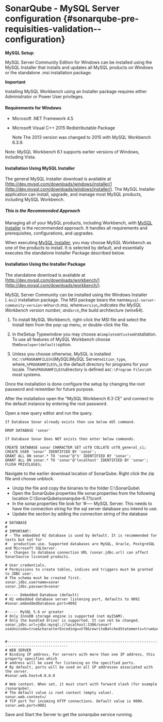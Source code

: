 # SonarQube - MySQL Server configuration {#sonarqube-pre-requisities-validation--configuration}

**MySQL Setup**:

MySQL Server Community Edition for Windows can be installed using the MySQL Installer that installs and updates all MySQL products on Windows or the standalone .msi installation package.

**Important**

Installing MySQL Workbench using an Installer package requires either Administrator or Power User privileges.

#### Requirements for Windows

* Microsoft .NET Framework 4.5

* Microsoft Visual C++ 2015 Redistributable Package

  Note The 2013 version was changed to 2015 with MySQL Workbench 6.3.9.

Note: MySQL Workbench 6.1 supports earlier versions of Windows, including Vista.

#### Installation Using MySQL Installer

The general MySQL Installer download is available at [http://dev.mysql.com/downloads/windows/installer/](http://dev.mysql.com/downloads/windows/installer/). The MySQL Installer application can install, upgrade, and manage most MySQL products, including MySQL Workbench.

##### This is the Recommended Approach

Managing all of your MySQL products, including Workbench, with [MySQL Installer](http://dev.mysql.com/downloads/windows/installer/) is the recommended approach. It handles all requirements and prerequisites, configurations, and upgrades.

When executing [MySQL Installer](https://dev.mysql.com/doc/refman/5.7/en/mysql-installer.html), you may choose MySQL Workbench as one of the products to install. It is selected by default, and essentially executes the standalone Installer Package described below.

#### Installation Using the Installer Package

The standalone download is available at [http://dev.mysql.com/downloads/workbench/](http://dev.mysql.com/downloads/workbench/).

MySQL Server Community can be installed using the Windows Installer \(`.msi`\) installation package. The MSI package bears the name`mysql-server-community`-`version`-win`arch`.msi, where`version`_\_indicates the MySQL Workbench version number, and_`arch`\_the build architecture \(winx64\).

1. To install MySQL Workbench, right-click the MSI file and select the Install item from the pop-up menu, or double-click the file.

2. In theSetup Typewindow you may choose a`Complete`or`Custom`installation. To use all features of MySQL Workbench choose the`Developer(default)`option.

3. Unless you choose otherwise, MySQL is installed in`C:\%PROGRAMFILES%`\MySQL\MySQL Server`edition_type`\, where\_`%PROGRAMFILES%`\_is the default directory for programs for your locale. The`%PROGRAMFILES%`directory is defined as`C:\Program Files\`on most systems.

Once the installation is done configure the setup by changing the root password and remember for future purpose.

After the installation open the "MySQL Workbench 6.3 CE" and connect to the default instance by entering the root password.

Open a new query editor and run the query.

```
If Database Sonar already exists then use below ddl command.

DROP DATABASE 'sonar'

If Database Sonar Does NOT exists then enter below commands.

CREATE DATABASE sonar CHARACTER SET utf8 COLLATE utf8_general_ci;
CREATE USER ‘sonar’ IDENTIFIED BY 'sonar';
GRANT ALL ON sonar.* TO 'sonar’@'%' IDENTIFIED BY 'sonar';
GRANT ALL ON sonar.* TO 'sonar'@'localhost' IDENTIFIED BY 'sonar';
FLUSH PRIVILEGES;
```

Navigate to the earlier download location of SonarQube. Right click the zip file and choose unblock.

*  Unzip the file and copy the binaries to the folder C:\SonarQube\
* Open the SonarQube properties file sonar.properties from the following location C:\SonarQube\sonarqube-6.7.1\conf.
*  In the sonar.properties file look for ‘\#—– MySQL Server. This needs to have the connection string for the sql server database you intend to use.
* Update the section by adding the connection string of the database

```
# DATABASE
#
# IMPORTANT:
# - The embedded H2 database is used by default. It is recommended for tests but not for
#   production use. Supported databases are MySQL, Oracle, PostgreSQL and Microsoft SQLServer.
# - Changes to database connection URL (sonar.jdbc.url) can affect SonarSource licensed products.

# User credentials.
# Permissions to create tables, indices and triggers must be granted to JDBC user.
# The schema must be created first.
sonar.jdbc.username=sonar
sonar.jdbc.password=sonar

#----- Embedded Database (default)
# H2 embedded database server listening port, defaults to 9092
#sonar.embeddedDatabase.port=9092

#----- MySQL 5.6 or greater
# Only InnoDB storage engine is supported (not myISAM).
# Only the bundled driver is supported. It can not be changed.
sonar.jdbc.url=jdbc:mysql://localhost:3306/sonar?useUnicode=true&characterEncoding=utf8&rewriteBatchedStatements=true&useConfigs=maxPerformance&useSSL=false


#--------------------------------------------------------------------------------------------------
# WEB SERVER
# Binding IP address. For servers with more than one IP address, this property specifies which
# address will be used for listening on the specified ports.
# By default, ports will be used on all IP addresses associated with the server.
#sonar.web.host=0.0.0.0

# Web context. When set, it must start with forward slash (for example /sonarqube).
# The default value is root context (empty value).
sonar.web.context=/
# TCP port for incoming HTTP connections. Default value is 9000.
sonar.web.port=9081

```

Save and Start the Server to get the sonarqube service running.

